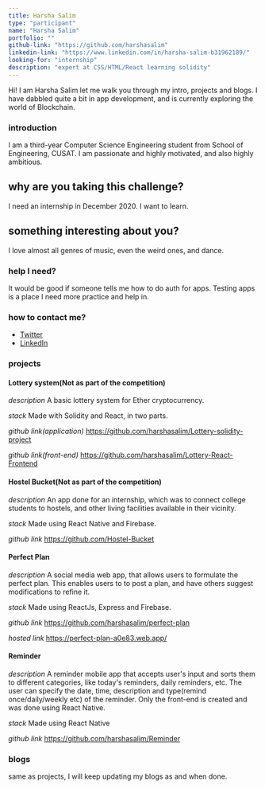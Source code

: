 ```yaml
---
title: Harsha Salim
type: "participant"
name: "Harsha Salim"
portfolio: ""
github-link: "https://github.com/harshasalim"
linkedin-link: "https://www.linkedin.com/in/harsha-salim-b31962189/"
looking-for: "internship"
description: "expert at CSS/HTML/React learning solidity"
---
```


Hi! I am Harsha Salim let me walk you through my intro, projects and blogs. I have dabbled quite a bit in app development, and is currently exploring the world of Blockchain.

### introduction

I am a third-year Computer Science Engineering student from School of Engineering, CUSAT. I am passionate and highly motivated, and also highly ambitious. 

## why are you taking this challenge?

I need an internship in December 2020.
I want to learn.

## something interesting about you?

I love almost all genres of music, even the weird ones, and dance.

### help I need?

It would be good if someone tells me how to do auth for apps. Testing apps is a place I need more practice and help in.

### how to contact me?

- [Twitter](https://twitter.com/HarshaSalim)
- [LinkedIn](https://www.linkedin.com/in/harsha-salim-b31962189/)

### projects

#### Lottery system(Not as part of the competition)

_description_ A basic lottery system for Ether cryptocurrency.

_stack_ Made with Solidity and React, in two parts.

_github link(application)_ https://github.com/harshasalim/Lottery-solidity-project

_github link(front-end)_ https://github.com/harshasalim/Lottery-React-Frontend

#### Hostel Bucket(Not as part of the competition)

_description_ An app done for an internship, which was to connect college students to hostels, and other living facilities available in their vicinity.

_stack_ Made using React Native and Firebase.

_github link_ https://github.com/Hostel-Bucket

#### Perfect Plan

_description_ A social media web app, that allows users to formulate the perfect plan. This enables users to to post a plan, and have others suggest modifications to refine it.  

_stack_ Made using ReactJs, Express and Firebase.

_github link_ https://github.com/harshasalim/perfect-plan

_hosted link_ https://perfect-plan-a0e83.web.app/

#### Reminder

_description_ A reminder mobile app that accepts user's input and sorts them to different categories, like today's reminders, daily reminders, etc. The user can specify the date, time, description and type(remind once/daily/weekly etc) of the reminder. Only the front-end is created and was done using React Native.

_stack_ Made using React Native

_github link_ https://github.com/harshasalim/Reminder

### blogs

same as projects, I will keep updating my blogs as and when done.

